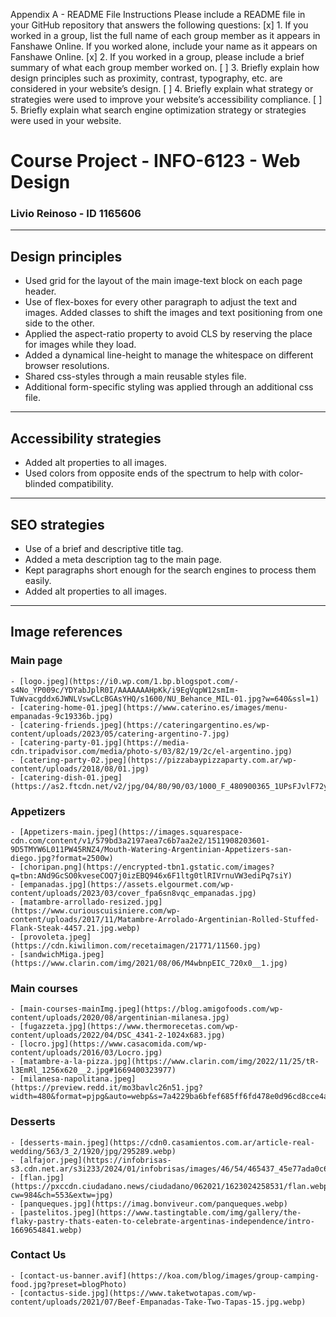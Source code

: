 Appendix A - README File Instructions
Please include a README file in your GitHub repository that answers the following questions:
[x] 1. If you worked in a group, list the full name of each group member as it appears in Fanshawe Online. If you
worked alone, include your name as it appears on Fanshawe Online.
[x] 2. If you worked in a group, please include a brief summary of what each group member worked on.
[ ] 3. Briefly explain how design principles such as proximity, contrast, typography, etc. are considered in your
website’s design.
[ ] 4. Briefly explain what strategy or strategies were used to improve your website’s accessibility compliance.
[ ] 5. Briefly explain what search engine optimization strategy or strategies were used in your website.

# Course Project - INFO-6123 - Web Design
### Livio Reinoso - ID 1165606
---
## Design principles
- Used grid for the layout of the main image-text block on each page header.
- Use of flex-boxes for every other paragraph to adjust the text and images. Added classes to shift the images and text positioning from one side to the other.
- Applied the aspect-ratio property to avoid CLS by reserving the place for images while they load.
- Added a dynamical line-height to manage the whitespace on different browser resolutions.
- Shared css-styles through a main reusable styles file.
- Additional form-specific styling was applied through an additional css file.
---
## Accessibility strategies
- Added alt properties to all images.
- Used colors from opposite ends of the spectrum to help with color-blinded compatibility.
---
## SEO strategies
- Use of a brief and descriptive title tag.
- Added a meta description tag to the main page.
- Kept paragraphs short enough for the search engines to process them easily.
- Added alt properties to all images.
---
## Image references
### Main page
```
- [logo.jpeg](https://i0.wp.com/1.bp.blogspot.com/-s4No_YP009c/YDYabJplR0I/AAAAAAAHpKk/i9EgVqpW12smIm-TuWvacgddx6JWNLVswCLcBGAsYHQ/s1600/NU_Behance_MIL-01.jpg?w=640&ssl=1)
- [catering-home-01.jpeg](https://www.caterino.es/images/menu-empanadas-9c19336b.jpg)
- [catering-friends.jpeg](https://cateringargentino.es/wp-content/uploads/2023/05/catering-argentino-7.jpg)
- [catering-party-01.jpg](https://media-cdn.tripadvisor.com/media/photo-s/03/82/19/2c/el-argentino.jpg)
- [catering-party-02.jpeg](https://pizzabaypizzaparty.com.ar/wp-content/uploads/2018/08/01.jpg)
- [catering-dish-01.jpeg](https://as2.ftcdn.net/v2/jpg/04/80/90/03/1000_F_480900365_1UPsFJvlF72ynefeHKy6TjCnrTR8wQ4W.jpg)
```
### Appetizers
```
- [Appetizers-main.jpeg](https://images.squarespace-cdn.com/content/v1/579bd3a2197aea7c6b7aa2e2/1511908203601-9D5TMYW6L011PW45RNZ4/Mouth-Watering-Argentinian-Appetizers-san-diego.jpg?format=2500w)
- [choripan.png](https://encrypted-tbn1.gstatic.com/images?q=tbn:ANd9GcSO0kveseCOQ7j0izEBQ946x6F1ltg0tlRIVrnuVW3ediPq7siY)
- [empanadas.jpg](https://assets.elgourmet.com/wp-content/uploads/2023/03/cover_fpa6sn8vqc_empanadas.jpg)
- [matambre-arrollado-resized.jpg](https://www.curiouscuisiniere.com/wp-content/uploads/2017/11/Matambre-Arrolado-Argentinian-Rolled-Stuffed-Flank-Steak-4457.21.jpg.webp)
- [provoleta.jpeg](https://cdn.kiwilimon.com/recetaimagen/21771/11560.jpg)
- [sandwichMiga.jpeg](https://www.clarin.com/img/2021/08/06/M4wbnpEIC_720x0__1.jpg)
```
### Main courses
```
- [main-courses-mainImg.jpeg](https://blog.amigofoods.com/wp-content/uploads/2020/08/argentinian-milanesa.jpg)
- [fugazzeta.jpg](https://www.thermorecetas.com/wp-content/uploads/2022/04/DSC_4341-2-1024x683.jpg)
- [locro.jpg](https://www.casacomida.com/wp-content/uploads/2016/03/Locro.jpg)
- [matambre-a-la-pizza.jpg](https://www.clarin.com/img/2022/11/25/tR-l3EmRl_1256x620__2.jpg#1669400323977)
- [milanesa-napolitana.jpeg](https://preview.redd.it/mo3bavlc26n51.jpg?width=480&format=pjpg&auto=webp&s=7a4229ba6bfef685ff6fd478e0d96cd8cce4ae6a)
```
### Desserts
```
- [desserts-main.jpeg](https://cdn0.casamientos.com.ar/article-real-wedding/563/3_2/1920/jpg/295289.webp)
- [alfajor.jpeg](https://infobrisas-s3.cdn.net.ar/s3i233/2024/01/infobrisas/images/46/54/465437_45e77ada0c66957f5daab530509e2cf42b5102c218cb2e3df76c2a0d94244c73/md.webp)
- [flan.jpg](https://pxccdn.ciudadano.news/ciudadano/062021/1623024258531/flan.webp?cw=984&ch=553&extw=jpg)
- [panqueques.jpg](https://imag.bonviveur.com/panqueques.webp)
- [pastelitos.jpeg](https://www.tastingtable.com/img/gallery/the-flaky-pastry-thats-eaten-to-celebrate-argentinas-independence/intro-1669654841.webp)
```
### Contact Us
```
- [contact-us-banner.avif](https://koa.com/blog/images/group-camping-food.jpg?preset=blogPhoto)
- [contactus-side.jpg](https://www.taketwotapas.com/wp-content/uploads/2021/07/Beef-Empanadas-Take-Two-Tapas-15.jpg.webp)
```